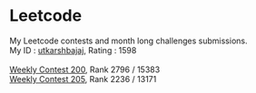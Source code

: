 # Leetcode
My Leetcode contests and month long challenges submissions. <br>
My ID : <a href="https://leetcode.com/utkarshbajaj">utkarshbajaj</a>, Rating : 1598<br> <br>
<a href="https://leetcode.com/contest/weekly-contest-200">Weekly Contest 200</a>, Rank 2796 / 15383
<br>
<a href = "https://leetcode.com/contest/weekly-contest-205">Weekly Contest 205</a>, Rank 2236 / 13171
